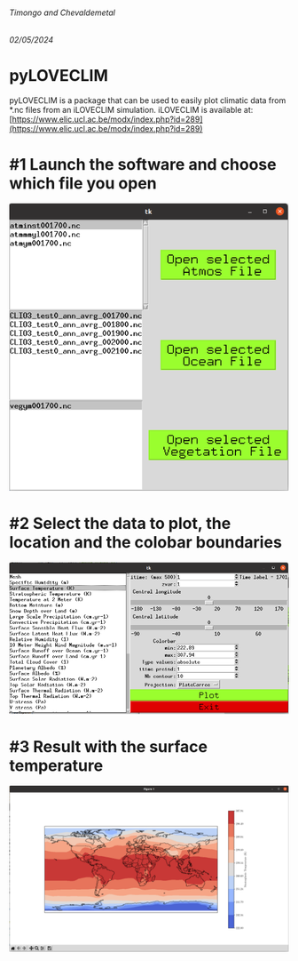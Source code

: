 ###### Timongo and Chevaldemetal
###### 02/05/2024

# pyLOVECLIM

pyLOVECLIM is a package that can be used to easily plot climatic data from *.nc files from an iLOVECLIM simulation.
iLOVECLIM is available at: [https://www.elic.ucl.ac.be/modx/index.php?id=289](https://www.elic.ucl.ac.be/modx/index.php?id=289)

# \#1 Launch the software and choose which file you open

![First step](./figures/pyloveclim_1.png)

# \#2 Select the data to plot, the location and the colobar boundaries

![Second step](./figures/pyloveclim-2.png)

# \#3 Result with the surface temperature

![Third step](./figures/pyloveclim-3.png)
